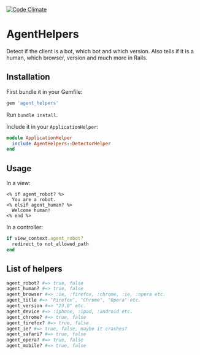 [![Code Climate](https://codeclimate.com/github/kaspernj/agent_helpers.png)](https://codeclimate.com/github/kaspernj/agent_helpers)

# AgentHelpers

Detect if the client is a bot, which bot and which version. Also tells if it is a human, which browser, version and much more in Rails.

## Installation

First bundle it in your Gemfile:
```ruby
gem 'agent_helpers'
```

Run `bundle install`.

Include it in your `ApplicationHelper`:
```ruby
module ApplicationHelper
  include AgentHelpers::DetectorHelper
end
```

## Usage

In a view:
```erb
<% if agent_robot? %>
  You are a robot.
<% elsif agent_human? %>
  Welcome human!
<% end %>
```

In a controller:
```ruby
if view_context.agent_robot?
  redirect_to not_allowed_path
end
```

## List of helpers

```ruby
agent_robot? #=> true, false
agent_human? #=> true, false
agent_browser #=> :ie, :firefox, :chrome, :ie, :opera etc.
agent_title #=> "Firefox", "Chrome", "Opera" etc.
agent_version #=> "23.0" etc.
agent_device #=> :iphone, :ipad, :android etc.
agent_chrome? #=> true, false
agent_firefox? #=> true, false
agent_ie? #=> true, false, maybe it crashes?
agent_safari? #=> true, false
agent_opera? #=> true, false
agent_mobile? #=> true, false
```
